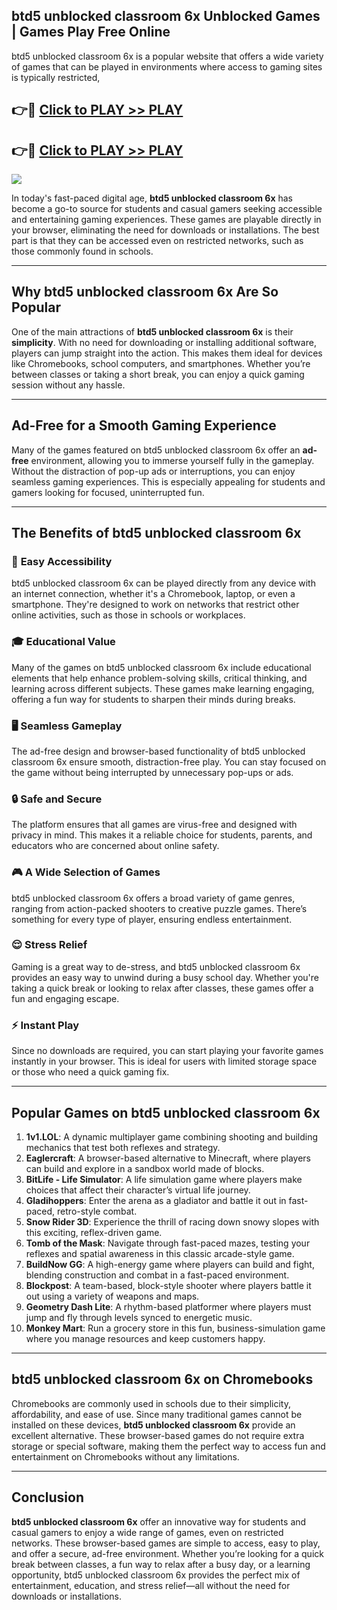## btd5 unblocked classroom 6x Unblocked Games | Games Play Free Online

btd5 unblocked classroom 6x is a popular website that offers a wide variety of games that can be played in environments where access to gaming sites is typically restricted,


## 👉🔴 [Click to PLAY >> PLAY](http://freeplayer.one?title=btd5_unblocked_classroom_6x&ref=19D)

## 👉🔴 [Click to PLAY >> PLAY](http://freeplayer.one?title=btd5_unblocked_classroom_6x&ref=19D)


<a href="http://freeplayer.one?title=btd5_unblocked_classroom_6x&ref=19D"><img src="https://clearcache.store/games.png"></a>

In today's fast-paced digital age, **btd5 unblocked classroom 6x** has become a go-to source for students and casual gamers seeking accessible and entertaining gaming experiences. These games are playable directly in your browser, eliminating the need for downloads or installations. The best part is that they can be accessed even on restricted networks, such as those commonly found in schools.

---

## **Why btd5 unblocked classroom 6x Are So Popular**

One of the main attractions of **btd5 unblocked classroom 6x** is their **simplicity**. With no need for downloading or installing additional software, players can jump straight into the action. This makes them ideal for devices like Chromebooks, school computers, and smartphones. Whether you’re between classes or taking a short break, you can enjoy a quick gaming session without any hassle.

---

## **Ad-Free for a Smooth Gaming Experience**

Many of the games featured on btd5 unblocked classroom 6x offer an **ad-free** environment, allowing you to immerse yourself fully in the gameplay. Without the distraction of pop-up ads or interruptions, you can enjoy seamless gaming experiences. This is especially appealing for students and gamers looking for focused, uninterrupted fun.

---

## **The Benefits of btd5 unblocked classroom 6x**

### 🚪 **Easy Accessibility**
btd5 unblocked classroom 6x can be played directly from any device with an internet connection, whether it's a Chromebook, laptop, or even a smartphone. They're designed to work on networks that restrict other online activities, such as those in schools or workplaces.

### 🎓 **Educational Value**
Many of the games on btd5 unblocked classroom 6x include educational elements that help enhance problem-solving skills, critical thinking, and learning across different subjects. These games make learning engaging, offering a fun way for students to sharpen their minds during breaks.

### 🖥️ **Seamless Gameplay**
The ad-free design and browser-based functionality of btd5 unblocked classroom 6x ensure smooth, distraction-free play. You can stay focused on the game without being interrupted by unnecessary pop-ups or ads.

### 🔒 **Safe and Secure**
The platform ensures that all games are virus-free and designed with privacy in mind. This makes it a reliable choice for students, parents, and educators who are concerned about online safety.

### 🎮 **A Wide Selection of Games**
btd5 unblocked classroom 6x offers a broad variety of game genres, ranging from action-packed shooters to creative puzzle games. There’s something for every type of player, ensuring endless entertainment.

### 😌 **Stress Relief**
Gaming is a great way to de-stress, and btd5 unblocked classroom 6x provides an easy way to unwind during a busy school day. Whether you're taking a quick break or looking to relax after classes, these games offer a fun and engaging escape.

### ⚡ **Instant Play**
Since no downloads are required, you can start playing your favorite games instantly in your browser. This is ideal for users with limited storage space or those who need a quick gaming fix.

---

## **Popular Games on btd5 unblocked classroom 6x**

1. **1v1.LOL**: A dynamic multiplayer game combining shooting and building mechanics that test both reflexes and strategy.
2. **Eaglercraft**: A browser-based alternative to Minecraft, where players can build and explore in a sandbox world made of blocks.
3. **BitLife - Life Simulator**: A life simulation game where players make choices that affect their character’s virtual life journey.
4. **Gladihoppers**: Enter the arena as a gladiator and battle it out in fast-paced, retro-style combat.
5. **Snow Rider 3D**: Experience the thrill of racing down snowy slopes with this exciting, reflex-driven game.
6. **Tomb of the Mask**: Navigate through fast-paced mazes, testing your reflexes and spatial awareness in this classic arcade-style game.
7. **BuildNow GG**: A high-energy game where players can build and fight, blending construction and combat in a fast-paced environment.
8. **Blockpost**: A team-based, block-style shooter where players battle it out using a variety of weapons and maps.
9. **Geometry Dash Lite**: A rhythm-based platformer where players must jump and fly through levels synced to energetic music.
10. **Monkey Mart**: Run a grocery store in this fun, business-simulation game where you manage resources and keep customers happy.

---

## **btd5 unblocked classroom 6x on Chromebooks**

Chromebooks are commonly used in schools due to their simplicity, affordability, and ease of use. Since many traditional games cannot be installed on these devices, **btd5 unblocked classroom 6x** provide an excellent alternative. These browser-based games do not require extra storage or special software, making them the perfect way to access fun and entertainment on Chromebooks without any limitations.

---

## **Conclusion**

**btd5 unblocked classroom 6x** offer an innovative way for students and casual gamers to enjoy a wide range of games, even on restricted networks. These browser-based games are simple to access, easy to play, and offer a secure, ad-free environment. Whether you’re looking for a quick break between classes, a fun way to relax after a busy day, or a learning opportunity, btd5 unblocked classroom 6x provides the perfect mix of entertainment, education, and stress relief—all without the need for downloads or installations.